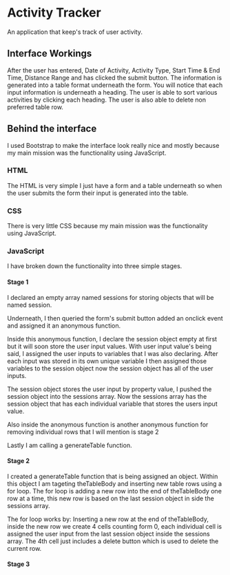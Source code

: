 # Activity Tracker
An application that keep's track of user activity. 

## Interface Workings
After the user has entered, Date of Activity, Activity Type, Start Time & End Time, Distance Range and has clicked the submit button. The information is generated into a table format underneath the form. You will notice that each input information is underneath a heading. The user is able to sort various activities by clicking each heading. The user is also able to delete non preferred table row.

## Behind the interface 
I used Bootstrap to make the interface look really nice and mostly because my main mission was the functionality using JavaScript. 

### HTML
The HTML is very simple I just have a form and a table underneath so when the user submits the form their input is generated into the table.

### CSS
There is very little CSS because my main mission was the functionality using JavaScript. 

### JavaScript
I have broken down the functionality into three simple stages.

#### Stage 1 
I declared an empty array named sessions for storing objects that will be named session.

Underneath, I then queried the form's submit button added an onclick event and assigned it an anonymous function.

Inside this anonymous function, I declare the session object empty at first but it will soon store the user input values.
With user input value's being said, I assigned the user inputs to variables that I was also declaring. 
After each input was stored in its own unique variable I then assigned those variables to the session object now the session object has all of the user inputs.

The session object stores the user input by property value, I pushed the session object into the sessions array. Now the sessions array has the session object that has each individual variable that stores the users input value.

Also inside the anonymous function is another anonymous function for removing individual rows that I will mention is stage 2

Lastly I am calling a generateTable function.

#### Stage 2
I created a generateTable function that is being assigned an object. 
Within this object I am tageting theTableBody and inserting new table rows using a for loop.
The for loop is adding a new row into the end of theTableBody one row at a time, this new row is based on the last session object in side the sessions array.

The for loop  works by: 
Inserting a new row at the end of theTableBody, inside the new row we create 4 cells counting form 0, each individual cell is assigned the user input from the last session object inside the sessions array. The 4th cell just includes a delete button which is used to delete the current row.

#### Stage 3


